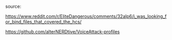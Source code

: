 source:

https://www.reddit.com/r/EliteDangerous/comments/32alp6/i_was_looking_for_bind_files_that_covered_the_hcs/

https://github.com/alterNERDtive/VoiceAttack-profiles
